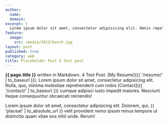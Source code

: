 ```yaml
---
author:
  name:
  domain:
excerpt: |
  Lorem ipsum dolor sit amet, consectetur adipisicing elit. Omnis repellendus iure nemo. Cum, perferendis, fugit, quaerat necessitatibus voluptatibus sapiente vero magnam similique sit neque natus.
feature:
  image:
    src: /media/2013/bench.jpg
layout: post
published: true
category: web
title: Placeholder Post 4 Test post
---
```


**{{ page.title }}** written in Markdown. 4 Test Post. [My Resume]({{ '/resume/' | to_baseurl }}). Lorem ipsum dolor sit amet, consectetur adipisicing elit. Nulla, quo, minima molestiae reprehenderit cum nobis [Contact]({{ '/contact/' | to_baseurl }}) cumque adipisci iusto impedit maiores. Nesciunt itaque consequuntur obcaecati reiciendis!

Lorem ipsum dolor sit amet, consectetur adipisicing elit. Dolorem, qui, {{ 'placeat' | to_absolute_url }} velit provident nemo ipsum minus tempore ut distinctio quam vitae eos nihil unde. Rerum!
